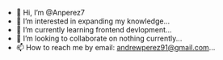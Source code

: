 - 👋 Hi, I’m @Anperez7
- 👀 I’m interested in expanding my knowledge...
- 🌱 I’m currently learning frontend devlopment...
- 💞️ I’m looking to collaborate on nothing currently...
- 📫 How to reach me by email: andrewperez91@gmail.com...

<!---
Anperez7/Anperez7 is a ✨ special ✨ repository because its `README.md` (this file) appears on your GitHub profile.
You can click the Preview link to take a look at your changes.
--->
